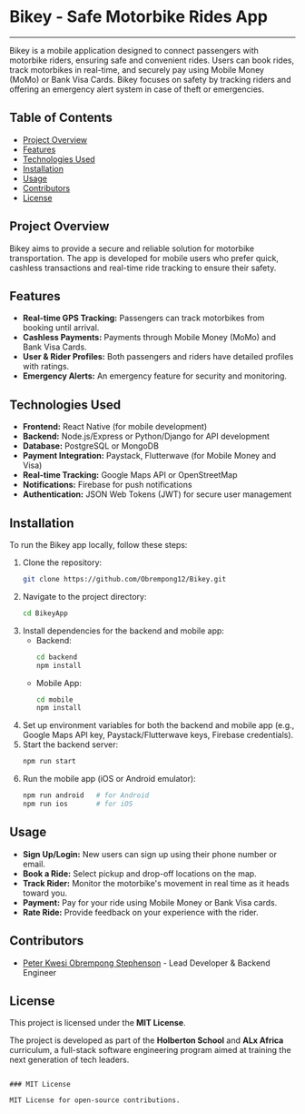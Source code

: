 # Bikey - Safe Motorbike Rides App
---
Bikey is a mobile application designed to connect passengers with motorbike riders, ensuring safe and convenient rides. Users can book rides, track motorbikes in real-time, and securely pay using Mobile Money (MoMo) or Bank Visa Cards. Bikey focuses on safety by tracking riders and offering an emergency alert system in case of theft or emergencies.

## Table of Contents
- [Project Overview](#project-overview)
- [Features](#features)
- [Technologies Used](#technologies-used)
- [Installation](#installation)
- [Usage](#usage)
- [Contributors](#contributors)
- [License](#license)

## Project Overview

Bikey aims to provide a secure and reliable solution for motorbike transportation. The app is developed for mobile users who prefer quick, cashless transactions and real-time ride tracking to ensure their safety.

## Features
- **Real-time GPS Tracking:** Passengers can track motorbikes from booking until arrival.
- **Cashless Payments:** Payments through Mobile Money (MoMo) and Bank Visa Cards.
- **User & Rider Profiles:** Both passengers and riders have detailed profiles with ratings.
- **Emergency Alerts:** An emergency feature for security and monitoring.

## Technologies Used
- **Frontend:** React Native (for mobile development)
- **Backend:** Node.js/Express or Python/Django for API development
- **Database:** PostgreSQL or MongoDB
- **Payment Integration:** Paystack, Flutterwave (for Mobile Money and Visa)
- **Real-time Tracking:** Google Maps API or OpenStreetMap
- **Notifications:** Firebase for push notifications
- **Authentication:** JSON Web Tokens (JWT) for secure user management

## Installation

To run the Bikey app locally, follow these steps:

1. Clone the repository:
   ```bash
   git clone https://github.com/Obrempong12/Bikey.git
   ```
2. Navigate to the project directory:
   ```bash
   cd BikeyApp
   ```
3. Install dependencies for the backend and mobile app:
   - Backend:
     ```bash
     cd backend
     npm install
     ```
   - Mobile App:
     ```bash
     cd mobile
     npm install
     ```
4. Set up environment variables for both the backend and mobile app (e.g., Google Maps API key, Paystack/Flutterwave keys, Firebase credentials).
5. Start the backend server:
   ```bash
   npm run start
   ```
6. Run the mobile app (iOS or Android emulator):
   ```bash
   npm run android   # for Android
   npm run ios       # for iOS
   ```

## Usage

- **Sign Up/Login:** New users can sign up using their phone number or email.
- **Book a Ride:** Select pickup and drop-off locations on the map.
- **Track Rider:** Monitor the motorbike's movement in real time as it heads toward you.
- **Payment:** Pay for your ride using Mobile Money or Bank Visa cards.
- **Rate Ride:** Provide feedback on your experience with the rider.

## Contributors

- [Peter Kwesi Obrempong Stephenson](https://github.com/Obrempong12) - Lead Developer & Backend Engineer

## License

This project is licensed under the **MIT License**.

The project is developed as part of the **Holberton School** and **ALx Africa** curriculum, a full-stack software engineering program aimed at training the next generation of tech leaders.

```

### MIT License

MIT License for open-source contributions.

```
